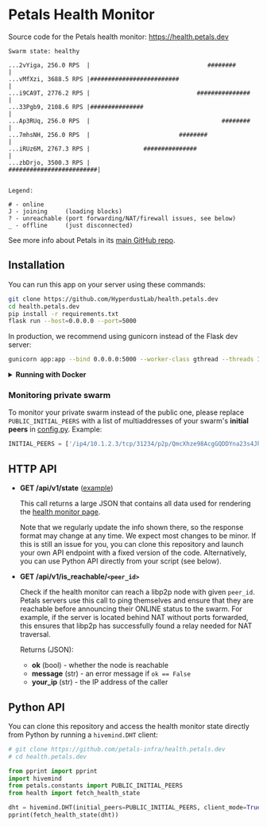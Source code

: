 # Petals Health Monitor

Source code for the Petals health monitor: https://health.petals.dev

```
Swarm state: healthy

...2vYiga, 256.0 RPS  |                                 ########                             |
...vMfXzi, 3688.5 RPS |#########################                                             |
...i9CA9T, 2776.2 RPS |                              ###############                         |
...33Pgb9, 2108.6 RPS |###############                                                       |
...Ap3RUq, 256.0 RPS  |                                     ########                         |
...7mhsNH, 256.0 RPS  |                         ########                                     |
...iRUz6M, 2767.3 RPS |               ###############                                        |
...zbDrjo, 3500.3 RPS |                                             #########################|


Legend:

# - online
J - joining     (loading blocks)
? - unreachable (port forwarding/NAT/firewall issues, see below)
_ - offline     (just disconnected)
```

See more info about Petals in its [main GitHub repo](https://github.com/bigscience-workshop/petals).

## Installation

You can run this app on your server using these commands:

```bash
git clone https://github.com/HyperdustLab/health.petals.dev
cd health.petals.dev
pip install -r requirements.txt
flask run --host=0.0.0.0 --port=5000
```

In production, we recommend using gunicorn instead of the Flask dev server:

```bash
gunicorn app:app --bind 0.0.0.0:5000 --worker-class gthread --threads 10 --timeout 120
```

<details>
<summary><b>Running with Docker</b></summary>

```bash
git clone https://github.com/petals-infra/health.petals.dev
cd health.petals.dev
docker-compose up --build -d
```
</details>

### Monitoring private swarm

To monitor your private swarm instead of the public one, please replace `PUBLIC_INITIAL_PEERS` with a list of multiaddresses of your swarm's **initial peers** in [config.py](config.py). Example:

```python
INITIAL_PEERS = ['/ip4/10.1.2.3/tcp/31234/p2p/QmcXhze98AcgGQDDYna23s4Jho96n8wkwLJv78vxtFNq44']
```

## HTTP API

- **GET /api/v1/state** ([example](https://health.petals.dev/api/v1/state))

    This call returns a large JSON that contains all data used for rendering the [health monitor page](https://health.petals.dev/).

    Note that we regularly update the info shown there, so the response format may change at any time. We expect most changes to be minor.
    If this is still an issue for you, you can clone this repository and launch your own API endpoint with a fixed version of the code.
    Alternatively, you can use Python API directly from your script (see below).

- **GET /api/v1/is_reachable/`<peer_id>`**

    Check if the health monitor can reach a libp2p node with given `peer_id`.
    Petals servers use this call to ping themselves and ensure that they are reachable before announcing their ONLINE status to the swarm.
    For example, if the server is located behind NAT without ports forwarded,
    this ensures that libp2p has successfully found a relay needed for NAT traversal.

    Returns (JSON):

    - **ok** (bool) - whether the node is reachable
    - **message** (str) - an error message if `ok == False`
    - **your_ip** (str) - the IP address of the caller

## Python API

You can clone this repository and access the health monitor state directly from Python by running a `hivemind.DHT` client:

```python
# git clone https://github.com/petals-infra/health.petals.dev
# cd health.petals.dev

from pprint import pprint
import hivemind
from petals.constants import PUBLIC_INITIAL_PEERS
from health import fetch_health_state

dht = hivemind.DHT(initial_peers=PUBLIC_INITIAL_PEERS, client_mode=True, start=True)
pprint(fetch_health_state(dht))
```
